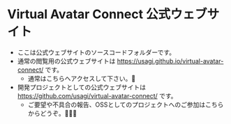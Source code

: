# Virtual Avatar Connect 公式ウェブサイト

- ここは公式ウェブサイトのソースコードフォルダーです。
- 通常の閲覧用の公式ウェブサイトは <https://usagi.github.io/virtual-avatar-connect/> です。
  - 通常はこちらへアクセスして下さい。🙏
- 開発プロジェクトとしての公式ウェブサイトは <https://github.com/usagi/virtual-avatar-connect/> です。
  - ご要望や不具合の報告、OSSとしてのプロジェクトへのご参加はこちらからどうぞ。🙇🏼‍♀️

